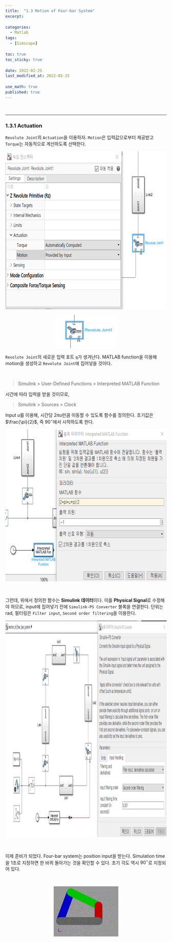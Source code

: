 ```yaml
---
title:  "1.3 Motion of Four-bar System"
excerpt: 

categories:
  - Matlab
tags:
  - [Simscape]

toc: true
toc_sticky: true
 
date: 2022-02-25
last_modified_at: 2022-02-25

use_math: true
published: true
---
```


<br>

***
### 1.3.1 Actuation

`Revolute Joint`의 `Actuation`을 이용하자. `Motion`은 입력값으로부터 제공받고 `Torque`는 자동적으로 계산하도록 선택한다.

<p align="center"><img src="/assets/image/simscape/four_765x491.png" width="765px" height="491px" title="" alt=""><br/></p>

<p align="center"><img src="/assets/image/simscape/four2_192x104.png" width="192px" height="104px" title="" alt=""><br/></p>

`Revolute Joint`의 새로운 입력 포트 `q`가 생겨난다.
MATLAB function을 이용해 motion을 생성하고 `Revolute Joint`에 집어넣을 것이다.

<br>

> Simulink > User-Defined Functions > Interpreted MATLAB Function

시간에 따라 입력을 받을 것이므로,

> Simulink > Sources > Clock

Input $u$를 이용해, 시간당 $2 \pi u$만큼 이동할 수 있도록 함수를 정의한다. 초기값은 $\frac{\pi}{2}$, 즉 $90^{\circ}$에서 시작하도록 한다.

<p align="center"><img src="/assets/image/simscape/four3_764x473.png" width="764px" height="473px" title="" alt=""><br/></p>

<br>

그런데, 위에서 정의한 함수는 **Simulink 데이터**이다. 이를 **Physical Signal**로 수정해야 하므로, input에 집어넣기 전에 `Simulink-PS Converter` 블록을 연결한다. 단위는 $\textrm{rad}$, 필터링은 `Filter input`, `Second order filtering`을 이용한다.

<p align="center"><img src="/assets/image/simscape/four4_1365x674.png" width="1365px" height="674px" title="" alt=""><br/></p>

<br>

이제 준비가 되었다. Four-bar system는 position input을 받는다. Simulation time을 1초로 지정하면 한 바퀴 돌아가는 것을 확인할 수 있다. 초기 각도 역시 $90^{\circ}$로 지정되어 있다.

<br>

<p align="center"><img src="/assets/image/simscape/Getting_data.gif" width="40%" height="40%" title="" alt=""><br/></p>
